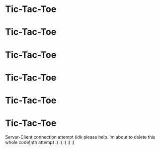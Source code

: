 # Tic-Tac-Toe
# Tic-Tac-Toe
# Tic-Tac-Toe
# Tic-Tac-Toe
# Tic-Tac-Toe
# Tic-Tac-Toe

Server-Client connection attempt (idk please help. im about to delete this whole code)nth attempt
:)
:)
:)
:)
:)

